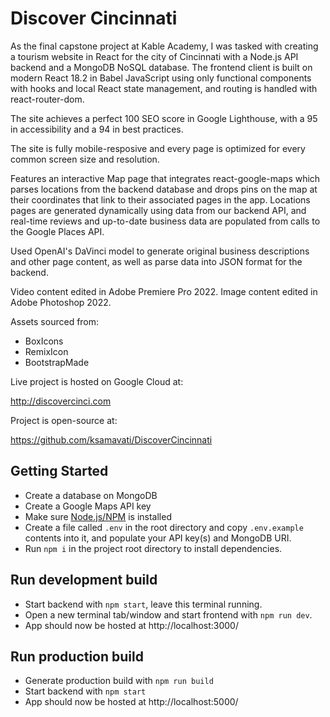 # Discover Cincinnati

As the final capstone project at Kable Academy, I was tasked with creating a tourism website in React for the city of Cincinnati with a Node.js API backend and a MongoDB NoSQL database. The frontend client is built on modern React 18.2 in Babel JavaScript using only functional components with hooks and local React state management, and routing is handled with react-router-dom.

The site achieves a perfect 100 SEO score in Google Lighthouse, with a 95 in accessibility and a 94 in best practices.

The site is fully mobile-resposive and every page is optimized for every common screen size and resolution.

Features an interactive Map page that integrates react-google-maps which parses locations from the backend database and drops pins on the map at their coordinates that link to their associated pages in the app. Locations pages are generated dynamically using data from our backend API, and real-time reviews and up-to-date business data are populated from calls to the Google Places API.

Used OpenAI's DaVinci model to generate original business descriptions and other page content, as well as parse data into JSON format for the backend.

Video content edited in Adobe Premiere Pro 2022. Image content edited in Adobe Photoshop 2022.

Assets sourced from:

- BoxIcons
- RemixIcon
- BootstrapMade

Live project is hosted on Google Cloud at:

http://discovercinci.com

Project is open-source at:

https://github.com/ksamavati/DiscoverCincinnati

## Getting Started

- Create a database on MongoDB
- Create a Google Maps API key
- Make sure [Node.js/NPM](https://nodejs.org/en/download) is installed
- Create a file called `.env` in the root directory and copy `.env.example` contents into it, and populate your API key(s) and MongoDB URI.
- Run `npm i` in the project root directory to install dependencies.

## Run development build

- Start backend with `npm start`, leave this terminal running.
- Open a new terminal tab/window and start frontend with `npm run dev`.
- App should now be hosted at http://localhost:3000/

## Run production build

- Generate production build with `npm run build`
- Start backend with `npm start`
- App should now be hosted at http://localhost:5000/

